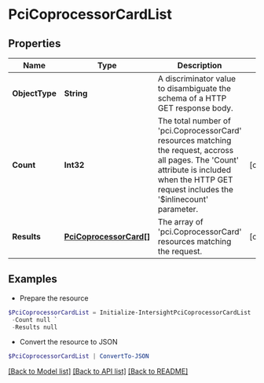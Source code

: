 # PciCoprocessorCardList
## Properties

Name | Type | Description | Notes
------------ | ------------- | ------------- | -------------
**ObjectType** | **String** | A discriminator value to disambiguate the schema of a HTTP GET response body. | 
**Count** | **Int32** | The total number of &#39;pci.CoprocessorCard&#39; resources matching the request, accross all pages. The &#39;Count&#39; attribute is included when the HTTP GET request includes the &#39;$inlinecount&#39; parameter. | [optional] 
**Results** | [**PciCoprocessorCard[]**](PciCoprocessorCard.md) | The array of &#39;pci.CoprocessorCard&#39; resources matching the request. | [optional] 

## Examples

- Prepare the resource
```powershell
$PciCoprocessorCardList = Initialize-IntersightPciCoprocessorCardList  -ObjectType null `
 -Count null `
 -Results null
```

- Convert the resource to JSON
```powershell
$PciCoprocessorCardList | ConvertTo-JSON
```

[[Back to Model list]](../README.md#documentation-for-models) [[Back to API list]](../README.md#documentation-for-api-endpoints) [[Back to README]](../README.md)


